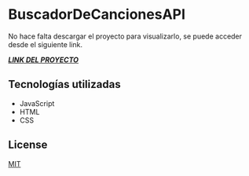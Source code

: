 # BuscadorDeCancionesAPI

No hace falta descargar el proyecto para visualizarlo, se puede acceder desde el siguiente link.

[***LINK DEL PROYECTO***](https://gilded-lolly-3c7605.netlify.app/)

## Tecnologías utilizadas

- JavaScript
- HTML
- CSS

## License
[MIT](https://choosealicense.com/licenses/mit/)
